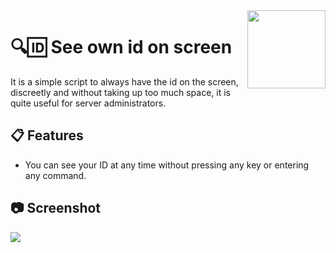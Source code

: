 <img src="https://i.imgur.com/gFNeiC5.png" width="125" height="125" align="right"/>

# 🔍🆔 See own id on screen 

It is a simple script to always have the id on the screen, discreetly and without taking up too much space, it is quite useful for server administrators.


## 📋 Features

-   You can see your ID at any time without pressing any key or entering any command.

## 📷 Screenshot
<img src="https://i.imgur.com/r6isVYk.png"  align="center" />
